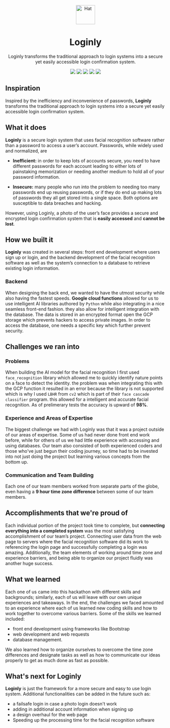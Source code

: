 <p align="center"><a href="#"><img src="https://maxcdn.icons8.com/Share/icon/ultraviolet/Business/id_card1600.png" alt="Hat" height="60"/></a></p>
<h1 align="center">Loginly</h1>
<p align="center">Loginly transforms the traditional approach to login systems into a secure yet easily accessible login confirmation system.</p>
<p align="center">
	<img src="https://img.shields.io/github/contributors/EncryptEx/facial-messaging"/>
	<img src="https://img.shields.io/github/repo-size/EncryptEx/facial-messaging"/>
	<img src="https://img.shields.io/github/languages/top/EncryptEx/facial-messaging"/>
	<img src="https://img.shields.io/github/last-commit/EncryptEx/facial-messaging"/>
	<img src="https://img.shields.io/badge/Hackathon-HackUPC2021-green"/>
</p>


## Inspiration
Inspired by the inefficiency and inconvenience of passwords, **Loginly** transforms the traditional approach to login systems into a secure yet easily accessible login confirmation system.
## What it does
**Loginly** is a secure login system that uses facial recognition software rather than a password to access a user’s account. Passwords, while widely used and normalized, are 

- **Inefficient:** in order to keep lots of accounts secure, you need to have different passwords for each account leading to either lots of painstaking memorization or needing another medium to hold all of your password information.

- **Insecure:** many people who run into the problem to needing too many passwords end up reusing passwords, or if they do end up making lots of passwords they all get stored into a single space. Both options are susceptible to data breaches and hacking.

However, using Loginly, a photo of the user’s face provides a secure and encrypted login confirmation system that is **easily accessed** and **cannot be lost**. 
## How we built it
**Loginly** was created in several steps: front end development where users sign up or login, and the backend development of the facial recognition software as well as the system’s connection to a database to retrieve existing login information. 
### Backend
When designing the back end, we wanted to have the utmost security while also having the fastest speeds. **Google cloud functions** allowed for us to use intelligent AI libraries authored by `Python` while also integrating in a nice seamless front-end fashion. they also allow for intelligent integration with the database. The data is stored in an encrypted format open the GCP storage which prevents hackers to access private images. In order to access the database, one needs a specific key which further prevent security.
## Challenges we ran into
### Problems
When building the AI model for the facial recognition I first used `face_recognition` library which allowed me to quickly identify nature points on a face to detect the identity. the problem was when integrating this with the GCP function it resulted in an error because the library is not supported which is why I used `LBHR` from `cv2` which is part of their `face cascade classifier` program. this allowed for a intelligent and accurate facial recognition. As of prelimerary tests the accuracy is upward of **98%**.
### Experience and Areas of Expertise
The biggest challenge we had with Loginly was that it was a project outside of our areas of expertise. Some of us had never done front end work before, while for others of us we had little experience with accessing and using databases. Our team also consisted of both experienced coders and those who've just begun their coding journey, so time had to be invested into not just doing the project but learning various concepts from the bottom up. 
### Communication and Team Building
Each one of our team members worked from separate parts of the globe, even having a **9 hour time zone difference** between some of our team members.
## Accomplishments that we're proud of
Each individual portion of the project took time to complete, but **connecting everything into a completed system** was the most satisfying accomplishment of our team’s project. Connecting user data from the web page to servers where the facial recognition software did its work to referencing the login page and successfully completing a login was amazing. Additionally, the team elements of working around time zone and experience barriers, and being able to organize our project fluidly was another huge success.
## What we learned
Each one of us came into this hackathon with different skills and backgrounds; similarly, each of us will leave with our own unique experiences and takeaways. In the end, the challenges we faced amounted to an experience where each of us learned new coding skills and how to work together to overcome various barriers. Some of the skills we learned included:

- front end development using frameworks like Bootstrap
- web development and web requests
- database management. 

We also learned how to organize ourselves to overcome the time zone differences and designate tasks as well as how to communicate our ideas properly to get as much done as fast as possible.
## What's next for Loginly
**Loginly** is just the framework for a more secure and easy to use login system. Additional functionalities can be added in the future such as:
- a failsafe login in case a photo login doesn't work
- adding in additional account information when signing up
- a design overhaul for the web page
- Speeding up the processing time for the facial recognition software
